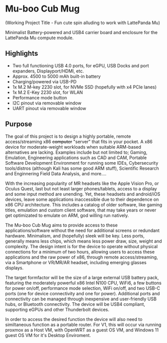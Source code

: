 # Mu-boo Cub Mug 
(Working Project Title - Fun cute spin alluding to work with LattePanda Mu)

Minimalist Battery-powered and USB4 carrier board and enclosure for the LattePanda Mu compute module.

## Highlights
* Two full functioning USB 4.0 ports, for eGPU, USB Docks and port expanders, Displayport/HDMI, etc.
* Approx. 4500 to 5000 mAh built-in battery
* Charging/powered via USB-PD
* 1x M.2 M-key 2230 slot, for NVMe SSD (hopefully with x4 PCIe lanes)
* 1x M.2 E-Key 2230 slot, for WLAN
* Performance mode button
* I2C pinout via removable window
* UART pinout via removable window

## Purpose
The goal of this project is to design a highly portable, remote access/streaming x86 ~~computer~~ "server" that fits in your pocket. A x86 device for moderate-weight workloads when suitable ARM-based alternatives are lacking. Examples include but not limited to; Gaming, Emulation, Engineering applications such as CAD and CAM, Portable Software Development Environment for running some IDEs, Cybersecurity tools/distros (although Kali has some good ARM stuff), Scientific Research and Enginnering Field Data Analysis, and more....

With the increasing popularity of MR headsets like the Apple Vision Pro, or Oculus Quest, last but not least larger phones/tablets, access to a display and some input method are unending. Yet, these headsets and android/iOS devices, leave some applications inaccessible due to their dependence on x86 CPU architecture. This includes a catalog of older software, like gaming titles, emulation and custom client software, that may take years or never get optimizated to emulate on ARM, god willing run natively. 

The Mu-boo Cub Mug aims to provide access to these applications/software without the need for additional screens or redundant hardware. Minimalism, and (hopefully) sleek will be key. Less ports, generally means less chips, which means less power draw, size, weight and complexity. The design intent is for the device to operate without physical connections for a minimum of two hours, allowing users to access these applications and the raw power of x86, through remote access/streaming, via a Smartphone or VR/MR/AR headset, including emerging glasses displays.

The target formfactor will be the size of a large external USB battery pack, featuring the moderately powerful x86 Intel N100 CPU, WiFi6, a few buttons for power on/off, performance mode selection, WiFi on/off, and two USB-C ports (one for device connectivity and one for power). Additional ports and connectivity can be managed through inexpensive and user-friendly USB hubs, or Bluetooth connectivity. The device will be USB4 compliant, supporting eGPUs and other Thunderbolt devices.

In order to access the desired function the device will also need to similtaneous function as a portable router. For V1, this will occur via running proxmox as a Host VM, with OpenWRT as a guest OS VM, and Windows 11 guest OS VM for it's Desktop Enviroment.

